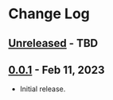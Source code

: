 # Change Log

## [Unreleased] - TBD

## [0.0.1] - Feb 11, 2023

- Initial release.

[Unreleased]: https://github.com/hoc081098/solivagant/compare/0.6.1...HEAD


[0.0.1]: https://github.com/hoc081098/solivagant/releases/tag/0.0.1
